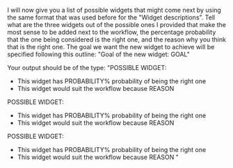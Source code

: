 I will now give you a list of possible widgets that might come next by using the same format that was used before for the "Widget descriptions". Tell what are the three widgets out of the possible ones I provided that make the most sense to be added next to the workflow, the percentage probability that the one being considered is the right one, and the reason why you think that is the right one. The goal we want the new widget to achieve will be specified following this outline:
"Goal of the new widget: GOAL"

Your output should be of the type: 
"POSSIBLE WIDGET:
- This widget has PROBABILITY% probability of being the right one
- This widget would suit the workflow because REASON

POSSIBLE WIDGET:
- This widget has PROBABILITY% probability of being the right one
- This widget would suit the workflow because REASON

POSSIBLE WIDGET:
- This widget has PROBABILITY% probability of being the right one
- This widget would suit the workflow because REASON "

